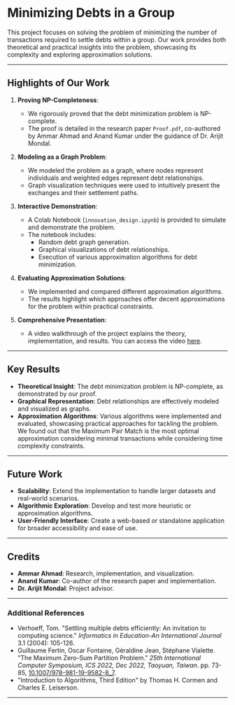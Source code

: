 # Minimizing Debts in a Group

This project focuses on solving the problem of minimizing the number of transactions required to settle debts within a group. Our work provides both theoretical and practical insights into the problem, showcasing its complexity and exploring approximation solutions.

---

## Highlights of Our Work

1. **Proving NP-Completeness**:
   - We rigorously proved that the debt minimization problem is NP-complete.
   - The proof is detailed in the research paper `Proof.pdf`, co-authored by Ammar Ahmad and Anand Kumar under the guidance of Dr. Arijit Mondal.

2. **Modeling as a Graph Problem**:
   - We modeled the problem as a graph, where nodes represent individuals and weighted edges represent debt relationships.
   - Graph visualization techniques were used to intuitively present the exchanges and their settlement paths.

3. **Interactive Demonstration**:
   - A Colab Notebook (`innovation_design.ipynb`) is provided to simulate and demonstrate the problem.
   - The notebook includes:
     - Random debt graph generation.
     - Graphical visualizations of debt relationships.
     - Execution of various approximation algorithms for debt minimization.

4. **Evaluating Approximation Solutions**:
   - We implemented and compared different approximation algorithms.
   - The results highlight which approaches offer decent approximations for the problem within practical constraints.

5. **Comprehensive Presentation**:
   - A video walkthrough of the project explains the theory, implementation, and results. You can access the video [here]([https://drive.google.com/file/d/your-video-link](https://drive.google.com/file/d/1rnxwr4caF9Bz_vF38rGbftq8Qh2tHPGO/view?usp=sharing)).
---

## Key Results
- **Theoretical Insight**: The debt minimization problem is NP-complete, as demonstrated by our proof.
- **Graphical Representation**: Debt relationships are effectively modeled and visualized as graphs.
- **Approximation Algorithms**: Various algorithms were implemented and evaluated, showcasing practical approaches for tackling the problem. We found out that the Maximum Pair Match is the most optimal approximation considering minimal transactions while considering time complexity constraints.

---

## Future Work
- **Scalability**: Extend the implementation to handle larger datasets and real-world scenarios.
- **Algorithmic Exploration**: Develop and test more heuristic or approximation algorithms.
- **User-Friendly Interface**: Create a web-based or standalone application for broader accessibility and ease of use.

---

## Credits
- **Ammar Ahmad**: Research, implementation, and visualization.
- **Anand Kumar**: Co-author of the research paper and implementation.
- **Dr. Arijit Mondal**: Project advisor.

---
### Additional References
- Verhoeff, Tom. "Settling multiple debts efficiently: An invitation to computing science." *Informatics in Education-An International Journal* 3.1 (2004): 105-126.
- Guillaume Fertin, Oscar Fontaine, Géraldine Jean, Stéphane Vialette. "The Maximum Zero-Sum Partition Problem." *25th International Computer Symposium, ICS 2022, Dec 2022, Taoyuan, Taiwan.* pp. 73-85, [10.1007/978-981-19-9582-8_7](https://doi.org/10.1007/978-981-19-9582-8_7).
- "Introduction to Algorithms, Third Edition" by Thomas H. Cormen and Charles E. Leiserson.

---
